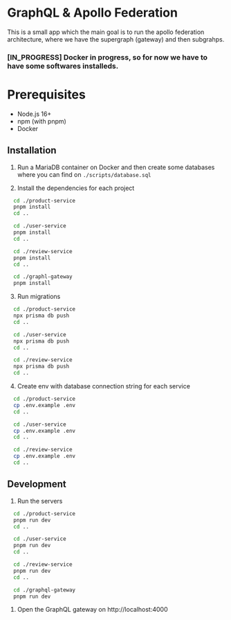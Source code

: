# GraphQL & Apollo Federation

This is a small app which the main goal is to run the apollo federation architecture, where we have the supergraph (gateway) and then subgrahps.

### [IN_PROGRESS] Docker in progress, so for now we have to have some softwares installeds.

# Prerequisites

- Node.js 16+
- npm (with pnpm)
- Docker

## Installation

1. Run a MariaDB container on Docker and then create some databases where you can find on `./scripts/database.sql`

2. Install the dependencies for each project

```bash
  cd ./product-service
  pnpm install
  cd ..

  cd ./user-service
  pnpm install
  cd ..

  cd ./review-service
  pnpm install
  cd ..

  cd ./graphl-gateway
  pnpm install
```

3. Run migrations

```bash
  cd ./product-service
  npx prisma db push
  cd ..

  cd ./user-service
  npx prisma db push
  cd ..

  cd ./review-service
  npx prisma db push
  cd ..
```

4. Create env with database connection string for each service

```bash
  cd ./product-service
  cp .env.example .env
  cd ..

  cd ./user-service
  cp .env.example .env
  cd ..

  cd ./review-service
  cp .env.example .env
  cd ..
```

## Development

1. Run the servers

```bash
  cd ./product-service
  pnpm run dev
  cd ..

  cd ./user-service
  pnpm run dev
  cd ..

  cd ./review-service
  pnpm run dev
  cd ..

  cd ./graphql-gateway
  pnpm run dev
```

1. Open the GraphQL gateway on http://localhost:4000
